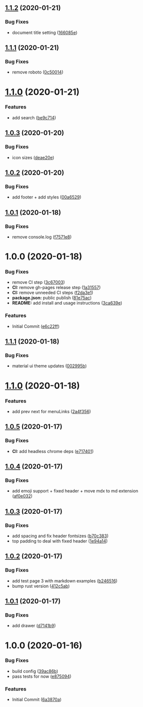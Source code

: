 ## [1.1.2](https://github.com/etclabscore/gatsby-theme-pristine/compare/1.1.1...1.1.2) (2020-01-21)


### Bug Fixes

* document title setting ([166085e](https://github.com/etclabscore/gatsby-theme-pristine/commit/166085eb20536eaca4158239073a6e4e02789470))

## [1.1.1](https://github.com/etclabscore/gatsby-theme-pristine/compare/1.1.0...1.1.1) (2020-01-21)


### Bug Fixes

* remove roboto ([0c50014](https://github.com/etclabscore/gatsby-theme-pristine/commit/0c50014d17fc2de21755666e505e545daff6a6ec))

# [1.1.0](https://github.com/etclabscore/gatsby-theme-pristine/compare/1.0.3...1.1.0) (2020-01-21)


### Features

* add search ([be9c714](https://github.com/etclabscore/gatsby-theme-pristine/commit/be9c714a6f3d465a9bebf87fed9217d30509ad16))

## [1.0.3](https://github.com/etclabscore/gatsby-theme-pristine/compare/1.0.2...1.0.3) (2020-01-20)


### Bug Fixes

* icon sizes ([deae20e](https://github.com/etclabscore/gatsby-theme-pristine/commit/deae20e2015ecd286b01e72d1d0709ec52d845eb))

## [1.0.2](https://github.com/etclabscore/gatsby-theme-pristine/compare/1.0.1...1.0.2) (2020-01-20)


### Bug Fixes

* add footer + add styles ([00a6529](https://github.com/etclabscore/gatsby-theme-pristine/commit/00a6529d5f22bfbabc13de7157025df7f59a3187))

## [1.0.1](https://github.com/etclabscore/gatsby-theme-pristine/compare/1.0.0...1.0.1) (2020-01-18)


### Bug Fixes

* remove console.log ([f7571e8](https://github.com/etclabscore/gatsby-theme-pristine/commit/f7571e808295acae69be23e1d794df1ac06892da))

# 1.0.0 (2020-01-18)


### Bug Fixes

* remove CI step ([3c67003](https://github.com/etclabscore/gatsby-theme-pristine/commit/3c67003c0c57f1c0b73a4ef0d3f5be04c257c6a0))
* **CI:** remove gh-pages release step ([1a31557](https://github.com/etclabscore/gatsby-theme-pristine/commit/1a315579ef8c935f940e79b047ebf2700f8dc18d))
* **CI:** remove unneeded CI steps ([f2da3e1](https://github.com/etclabscore/gatsby-theme-pristine/commit/f2da3e1c2795ce57701f85ed82e0ba00a8ef48c8))
* **package.json:** public publish ([81e75ac](https://github.com/etclabscore/gatsby-theme-pristine/commit/81e75ac4a905bc7a771529a4bb78b837d3d63d0b))
* **README:** add install and usage instructions ([3ca639e](https://github.com/etclabscore/gatsby-theme-pristine/commit/3ca639ef1cd8dc6d87b16515d4fe516dda411494))


### Features

* Initial Commit ([e6c22ff](https://github.com/etclabscore/gatsby-theme-pristine/commit/e6c22ff461ec59d02f4819a56c09b249ef6cb576))

## [1.1.1](https://github.com/etclabscore/pristine-typescript-gatsby-react-material-ui/compare/1.1.0...1.1.1) (2020-01-18)


### Bug Fixes

* material ui theme updates ([002995b](https://github.com/etclabscore/pristine-typescript-gatsby-react-material-ui/commit/002995b924dc2ca3941d7791d3b71b531fa36fab))

# [1.1.0](https://github.com/etclabscore/pristine-typescript-gatsby-react-material-ui/compare/1.0.5...1.1.0) (2020-01-18)


### Features

* add prev next for menuLinks ([2a4f356](https://github.com/etclabscore/pristine-typescript-gatsby-react-material-ui/commit/2a4f3569731ba9beb55a4e154c95a7a3bf01cc24))

## [1.0.5](https://github.com/etclabscore/pristine-typescript-gatsby-react-material-ui/compare/1.0.4...1.0.5) (2020-01-17)


### Bug Fixes

* **CI:** add headless chrome deps ([e717401](https://github.com/etclabscore/pristine-typescript-gatsby-react-material-ui/commit/e71740118eaf3ec9d8d281b6416c8b36f76c48f6))

## [1.0.4](https://github.com/etclabscore/pristine-typescript-gatsby-react-material-ui/compare/1.0.3...1.0.4) (2020-01-17)


### Bug Fixes

* add emoji support + fixed header + move mdx to md extension ([af0e032](https://github.com/etclabscore/pristine-typescript-gatsby-react-material-ui/commit/af0e03202ecde087ce01bce282e0a5883875da9d))

## [1.0.3](https://github.com/etclabscore/pristine-typescript-gatsby-react-material-ui/compare/1.0.2...1.0.3) (2020-01-17)


### Bug Fixes

* add spacing and fix header fontsizes ([b70c383](https://github.com/etclabscore/pristine-typescript-gatsby-react-material-ui/commit/b70c3834fff98975cbd46a03c9e6d4af4bf97d82))
* top padding to deal with fixed header ([1e94a14](https://github.com/etclabscore/pristine-typescript-gatsby-react-material-ui/commit/1e94a144965d7faf66da4615d5d105ac3ecfdfa9))

## [1.0.2](https://github.com/etclabscore/pristine-typescript-gatsby-react-material-ui/compare/1.0.1...1.0.2) (2020-01-17)


### Bug Fixes

* add test page 3 with markdown examples ([b246516](https://github.com/etclabscore/pristine-typescript-gatsby-react-material-ui/commit/b24651690c7e055479e443eb13ed51b78f0a6129))
* bump rust version ([412c5ab](https://github.com/etclabscore/pristine-typescript-gatsby-react-material-ui/commit/412c5ab50083c764f9e482ee36c2ccae9ee3751b))

## [1.0.1](https://github.com/etclabscore/pristine-typescript-gatsby-react-material-ui/compare/1.0.0...1.0.1) (2020-01-17)


### Bug Fixes

* add drawer ([d7141b9](https://github.com/etclabscore/pristine-typescript-gatsby-react-material-ui/commit/d7141b9fd115e00cba12139feac3ab750ad816bd))

# 1.0.0 (2020-01-16)


### Bug Fixes

* build config ([39ac86b](https://github.com/etclabscore/pristine-typescript-gatsby-react-material-ui/commit/39ac86bcfc5475f7bb4e15b60b6d1ddf617b37a3))
* pass tests for now ([e875094](https://github.com/etclabscore/pristine-typescript-gatsby-react-material-ui/commit/e875094e14996d5b4f6822aea2884199f2926cb7))


### Features

* Initial Commit ([6a3870a](https://github.com/etclabscore/pristine-typescript-gatsby-react-material-ui/commit/6a3870aa91a9df11a3970e578b689975f4e41447))
